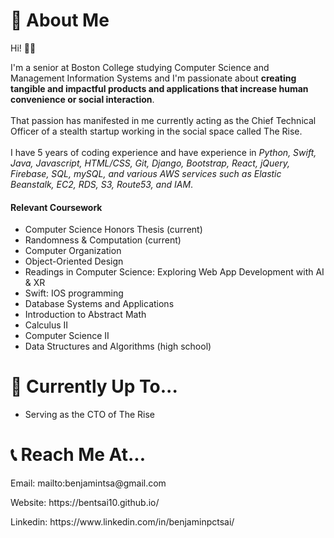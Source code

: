 <h1>🤗 About Me</h1>
<p>Hi! 👋🏻

I'm a senior at Boston College studying Computer Science and Management Information Systems and I'm passionate about <strong>creating tangible and impactful products and applications that increase human convenience or social interaction</strong>. <br><br>
That passion has manifested in me currently acting as the Chief Technical Officer of a stealth startup working in the social space called The Rise.<br><br>
I have 5 years of coding experience and have experience in <em> Python, Swift, Java, Javascript, HTML/CSS, Git, Django, Bootstrap, React, jQuery, Firebase, SQL, mySQL, and various AWS services such as Elastic Beanstalk, EC2, RDS, S3, Route53, and IAM</em>.</p> 
<h4>Relevant Coursework</h4>
<ul>
  <li>Computer Science Honors Thesis (current)</li>
  <li>Randomness & Computation (current)</li>
  <li>Computer Organization</li>
  <li>Object-Oriented Design</li>
  <li>Readings in Computer Science: Exploring Web App Development with AI & XR</li>
  <li>Swift: IOS programming</li>
  <li>Database Systems and Applications</li>
  <li>Introduction to Abstract Math</li>
  <li>Calculus II</li>
  <li>Computer Science II</li>
  <li>Data Structures and Algorithms (high school)</li>
</ul>
<h1>🤔 Currently Up To...</h1>
<ul>
  <li>Serving as the CTO of The Rise</li>
</ul>

<h1>📞 Reach Me At...</h1>
<p>Email: mailto:benjamintsa@gmail.com</p>
<p>Website: https://bentsai10.github.io/</p>
<p>Linkedin: https://www.linkedin.com/in/benjaminpctsai/</p>
